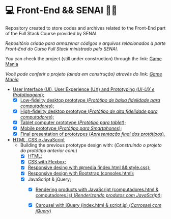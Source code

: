 # :computer: Front-End && SENAI :woman_student:



Repository created to store codes and archives related to the Front-End part of the Full Stack Course provided by SENAI.

_Repositório criado para armazenar códigos e arquivos relacionados à parte Front-End do Curso Full Stack ministrado pelo SENAI._

You can check the project (still under construction) through the link: [Game Mania](https://joelmaregina.github.io/game-mania/index.html)

_Você pode conferir o projeto (ainda em construção) através do link:  [Game Mania](https://joelmaregina.github.io/game-mania/index.html)_

- [User Interface (UI), User Experience (UX) and Prototyping (_UI-UX e Prototipagem_);](https://github.com/joelmaregina/Senai-FrontEnd/tree/master/UI-UX-And-Prototyping(SA1))
  - [x] [Low-fidelity desktop prototype (_Protótipo de baixa fidelidade para computadores_);](https://github.com/joelmaregina/Senai-FrontEnd/blob/master/UI-UX-And-Prototyping(SA1)/Prototypes/LowFidelityPrototype.png)
  - [x] [High-fidelity desktop prototype (_Protótipo de alta fidelidade para computadores_);](https://github.com/joelmaregina/Senai-FrontEnd/blob/master/UI-UX-And-Prototyping(SA1)/Prototypes/HighFidelityDesktop.png)
  - [x] [Tablet computer prototype (_Protótipo para tablet_);](https://github.com/joelmaregina/Senai-FrontEnd/blob/master/UI-UX-And-Prototyping(SA1)/Prototypes/TabletComputerPrototype.png)
  - [x] [Mobile prototype (_Protótipo para Smartphones_);](https://github.com/joelmaregina/Senai-FrontEnd/blob/master/UI-UX-And-Prototyping(SA1)/Prototypes/MobilePrototype.png)
  - [x] [Final presentation of prototypes (_Apresentação final dos protótipos_).](https://github.com/joelmaregina/Senai-FrontEnd/blob/master/UI-UX-And-Prototyping(SA1)/Prototypes/Joelma-ApresentacaoFinal.pdf)
- [HTML, CSS e JavaScript](https://github.com/joelmaregina/Senai-FrontEnd/tree/master/HTML-CSS-Javascript)
  - Building the previous prototype design with: (_Construindo o projeto do protótipo anterior com:_)
    - [x] [HTML;](https://github.com/joelmaregina/Senai-FrontEnd/blob/master/HTML-CSS-Javascript/index.html)
    - [x] [CSS with Flexbox;](https://github.com/joelmaregina/Senai-FrontEnd/blob/master/HTML-CSS-Javascript/css/style.css)
    - [x] [Responsive desing with @media (index.html  && style.css);](https://github.com/joelmaregina/Senai-FrontEnd/blob/master/HTML-CSS-Javascript/css/style.css)
    - [x] [Responsive design with Bootstrap (consoles.html)](https://github.com/joelmaregina/Senai-FrontEnd/blob/master/HTML-CSS-Javascript/consoles.html);
    - [x] JavaScript & jQuery;
      - [x] [Rendering products with JavaScript (computadores.html & computadores.js) (_Renderizando produtos com JavaScript_);](https://github.com/joelmaregina/Senai-FrontEnd/blob/master/HTML-CSS-Javascript/js/computadores.js)
      - [x] [Carousel with jQuery (index.html & script.js) (_Carrossel com jQuery_)](https://github.com/joelmaregina/Senai-FrontEnd/blob/master/HTML-CSS-Javascript/js/script.js)
  
  



